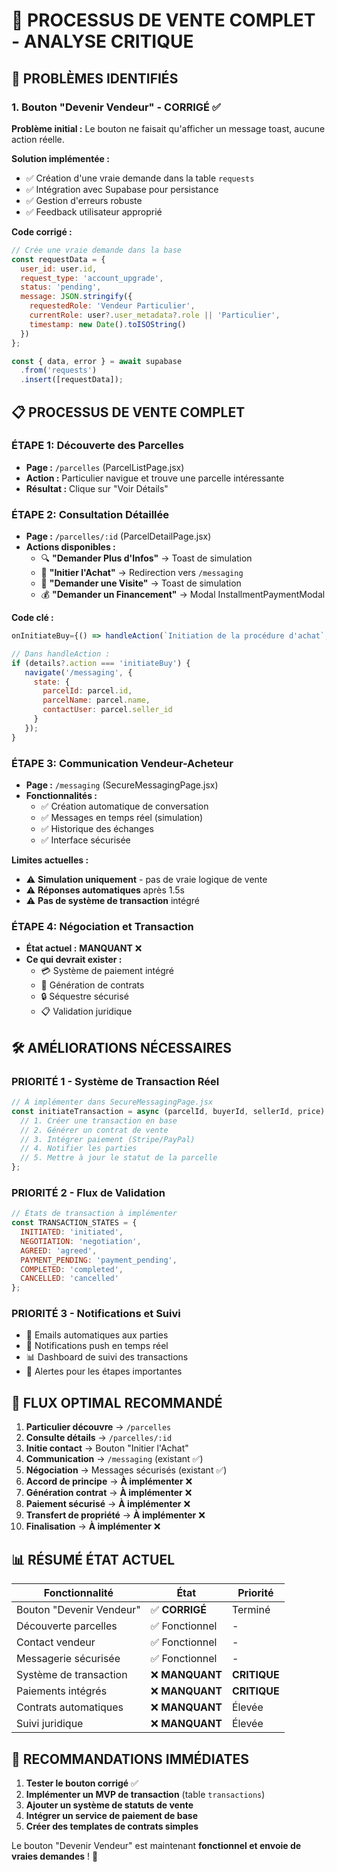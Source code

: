# 🔄 **PROCESSUS DE VENTE COMPLET - ANALYSE CRITIQUE**

## 🚨 **PROBLÈMES IDENTIFIÉS**

### 1. **Bouton "Devenir Vendeur" - CORRIGÉ ✅**

**Problème initial :** Le bouton ne faisait qu'afficher un message toast, aucune action réelle.

**Solution implémentée :**
- ✅ Création d'une vraie demande dans la table `requests`
- ✅ Intégration avec Supabase pour persistance
- ✅ Gestion d'erreurs robuste
- ✅ Feedback utilisateur approprié

**Code corrigé :**
```javascript
// Crée une vraie demande dans la base
const requestData = {
  user_id: user.id,
  request_type: 'account_upgrade',
  status: 'pending',
  message: JSON.stringify({
    requestedRole: 'Vendeur Particulier',
    currentRole: user?.user_metadata?.role || 'Particulier',
    timestamp: new Date().toISOString()
  })
};

const { data, error } = await supabase
  .from('requests')
  .insert([requestData]);
```

## 📋 **PROCESSUS DE VENTE COMPLET**

### **ÉTAPE 1: Découverte des Parcelles**
- **Page :** `/parcelles` (ParcelListPage.jsx)
- **Action :** Particulier navigue et trouve une parcelle intéressante
- **Résultat :** Clique sur "Voir Détails"

### **ÉTAPE 2: Consultation Détaillée** 
- **Page :** `/parcelles/:id` (ParcelDetailPage.jsx)
- **Actions disponibles :**
  - 🔍 **"Demander Plus d'Infos"** → Toast de simulation
  - 🛒 **"Initier l'Achat"** → Redirection vers `/messaging`
  - 📅 **"Demander une Visite"** → Toast de simulation
  - 💰 **"Demander un Financement"** → Modal InstallmentPaymentModal

**Code clé :**
```javascript
onInitiateBuy={() => handleAction(`Initiation de la procédure d'achat`, { action: 'initiateBuy' })}

// Dans handleAction :
if (details?.action === 'initiateBuy') {
   navigate('/messaging', { 
     state: { 
       parcelId: parcel.id, 
       parcelName: parcel.name, 
       contactUser: parcel.seller_id 
     }
   });
}
```

### **ÉTAPE 3: Communication Vendeur-Acheteur**
- **Page :** `/messaging` (SecureMessagingPage.jsx)
- **Fonctionnalités :**
  - ✅ Création automatique de conversation
  - ✅ Messages en temps réel (simulation)
  - ✅ Historique des échanges
  - ✅ Interface sécurisée

**Limites actuelles :**
- ⚠️ **Simulation uniquement** - pas de vraie logique de vente
- ⚠️ **Réponses automatiques** après 1.5s
- ⚠️ **Pas de système de transaction** intégré

### **ÉTAPE 4: Négociation et Transaction**
- **État actuel :** **MANQUANT** ❌
- **Ce qui devrait exister :**
  - 💳 Système de paiement intégré
  - 📄 Génération de contrats
  - 🔒 Séquestre sécurisé
  - 📋 Validation juridique

## 🛠️ **AMÉLIORATIONS NÉCESSAIRES**

### **PRIORITÉ 1 - Système de Transaction Réel**
```javascript
// À implémenter dans SecureMessagingPage.jsx
const initiateTransaction = async (parcelId, buyerId, sellerId, price) => {
  // 1. Créer une transaction en base
  // 2. Générer un contrat de vente
  // 3. Intégrer paiement (Stripe/PayPal)
  // 4. Notifier les parties
  // 5. Mettre à jour le statut de la parcelle
};
```

### **PRIORITÉ 2 - Flux de Validation**
```javascript
// États de transaction à implémenter
const TRANSACTION_STATES = {
  INITIATED: 'initiated',
  NEGOTIATION: 'negotiation', 
  AGREED: 'agreed',
  PAYMENT_PENDING: 'payment_pending',
  COMPLETED: 'completed',
  CANCELLED: 'cancelled'
};
```

### **PRIORITÉ 3 - Notifications et Suivi**
- 📧 Emails automatiques aux parties
- 📱 Notifications push en temps réel
- 📊 Dashboard de suivi des transactions
- 🔔 Alertes pour les étapes importantes

## 🎯 **FLUX OPTIMAL RECOMMANDÉ**

1. **Particulier découvre** → `/parcelles`
2. **Consulte détails** → `/parcelles/:id`
3. **Initie contact** → Bouton "Initier l'Achat"
4. **Communication** → `/messaging` (existant ✅)
5. **Négociation** → Messages sécurisés (existant ✅)
6. **Accord de principe** → **À implémenter** ❌
7. **Génération contrat** → **À implémenter** ❌
8. **Paiement sécurisé** → **À implémenter** ❌
9. **Transfert de propriété** → **À implémenter** ❌
10. **Finalisation** → **À implémenter** ❌

## 📊 **RÉSUMÉ ÉTAT ACTUEL**

| Fonctionnalité | État | Priorité |
|----------------|------|----------|
| Bouton "Devenir Vendeur" | ✅ **CORRIGÉ** | Terminé |
| Découverte parcelles | ✅ Fonctionnel | - |
| Contact vendeur | ✅ Fonctionnel | - |
| Messagerie sécurisée | ✅ Fonctionnel | - |
| Système de transaction | ❌ **MANQUANT** | **CRITIQUE** |
| Paiements intégrés | ❌ **MANQUANT** | **CRITIQUE** |
| Contrats automatiques | ❌ **MANQUANT** | Élevée |
| Suivi juridique | ❌ **MANQUANT** | Élevée |

## 🚀 **RECOMMANDATIONS IMMÉDIATES**

1. **Tester le bouton corrigé** ✅
2. **Implémenter un MVP de transaction** (table `transactions`)
3. **Ajouter un système de statuts de vente**
4. **Intégrer un service de paiement de base**
5. **Créer des templates de contrats simples**

Le bouton "Devenir Vendeur" est maintenant **fonctionnel et envoie de vraies demandes** ! 🎉
